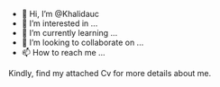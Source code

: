 - 👋 Hi, I’m @Khalidauc
- 👀 I’m interested in ...
- 🌱 I’m currently learning ...
- 💞️ I’m looking to collaborate on ...
- 📫 How to reach me ...

<!---
Khalidauc/Khalidauc is a ✨ special ✨ repository because its `README.md` (this file) appears on your GitHub profile.
You can click the Preview link to take a look at your changes.
--->


Kindly, find my attached Cv for more details about me.
